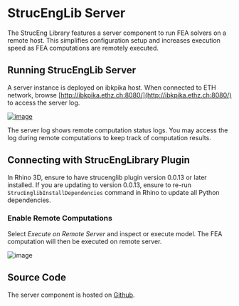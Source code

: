 # StrucEngLib Server

The StrucEng Library features a server component to run FEA solvers on a remote host.
This simplifies configuration setup and increases execution speed as FEA computations are remotely executed.

## Running StrucEngLib Server
A server instance is deployed on ibkpika host. When connected to ETH network, browse [http://ibkpika.ethz.ch:8080/](http://ibkpika.ethz.ch:8080/) to access the server log.

[
![image](https://user-images.githubusercontent.com/2311941/213932152-da7c3f7e-8d11-403d-b5a7-00c9f6040f9a.png)](http://ibkpika.ethz.ch:8080/)

The server log shows remote computation status logs. You may access the log during remote computations to keep track of computation results.

## Connecting with StrucEngLibrary Plugin
In Rhino 3D, ensure to have strucenglib plugin version 0.0.13 or later installed. If you are updating to version 0.0.13, ensure to re-run `StrucEnglibInstallDependencies` command in Rhino to update all Python dependencies.

### Enable Remote Computations
 Select _Execute on Remote Server_ and inspect or execute model. The FEA computation will then be executed on remote server.
 
 ![image](https://user-images.githubusercontent.com/2311941/206236821-20bd1d30-06cb-4fd0-94b9-c9b5c9c90b4d.png)

## Source Code
The server component is hosted on [Github](https://github.com/kfmResearch-NumericsTeam/Struc_Eng_Library_Server).
